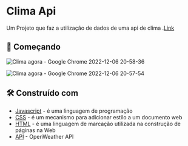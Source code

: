 # Clima Api

Um Projeto que faz a utilização de dados de uma api de clima .[Link](https://caiomafia.github.io/Clima-Api/)


## 🚀 Começando

![Clima agora - Google Chrome 2022-12-06 20-58-36](https://user-images.githubusercontent.com/91575842/206326017-eef36818-a3d9-491c-b851-ce358208df81.gif)


![Clima agora - Google Chrome 2022-12-06 20-57-54](https://user-images.githubusercontent.com/91575842/206326435-d6d94617-b22d-4834-ad3a-6d79fa0ea2ab.gif)


## 🛠️ Construído com


* [Javascript]() - é uma linguagem de programação
* [CSS]() - é um mecanismo para adicionar estilo a um documento web
* [HTML]() - é uma linguagem de marcação utilizada na construção de páginas na Web
* [API](https://openweathermap.org/) -  OpenWeather API









